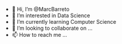 - 👋 Hi, I’m @MarcBarreto
- 👀 I’m interested in Data Science
- 🌱 I’m currently learning Computer Science
- 💞️ I’m looking to collaborate on ...
- 📫 How to reach me ...

<!---
MarcBarreto/MarcBarreto is a ✨ special ✨ repository because its `README.md` (this file) appears on your GitHub profile.
You can click the Preview link to take a look at your changes.
--->
